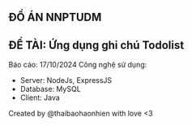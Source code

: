 ## ĐỒ ÁN NNPTUDM
## ĐỀ TÀI: Ứng dụng ghi chú Todolist
Báo cáo: 17/10/2024
Công nghệ sử dụng:
- Server: NodeJs, ExpressJS
- Database: MySQL
- Client: Java



Created by  @thaibaohaonhien with love <3
